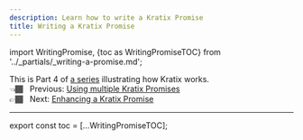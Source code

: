 ```yaml
---
description: Learn how to write a Kratix Promise
title: Writing a Kratix Promise
---
```

import WritingPromise, {toc as WritingPromiseTOC} from '../_partials/_writing-a-promise.md';

This is Part 4 of [a series](intro) illustrating how Kratix works. <br />
👈🏾&nbsp;&nbsp; Previous: [Using multiple Kratix Promises](multiple-promises) <br />
👉🏾&nbsp;&nbsp; Next: [Enhancing a Kratix Promise](enhancing-a-promise)


<hr />

<WritingPromise />

<!--
    Workaround for ToC of imported content
    See https://github.com/facebook/docusaurus/issues/3915#issuecomment-896193142
-->
export const toc = [...WritingPromiseTOC];
